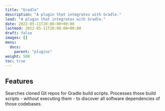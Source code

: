 ```yaml
---
title: "Gradle"
description: "A plugin that integrates with Gradle."
lead: "A plugin that integrates with Gradle."
date: 2022-05-11T20:00:00+00:00
lastmod: 2022-05-11T20:00:00+00:00
draft: false
images: []
menu:
  docs:
    parent: "plugins"
weight: 508
toc: true
---
```


## Features

Searches cloned Git repos for Gradle build scripts.  Processes those build scripts - without executing them - to
discover all software dependencies of those codebases.
